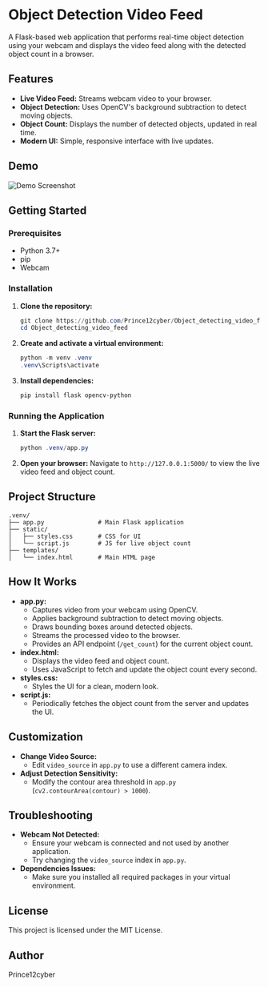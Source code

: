 # Object Detection Video Feed

A Flask-based web application that performs real-time object detection using your webcam and displays the video feed along with the detected object count in a browser.

## Features
- **Live Video Feed:** Streams webcam video to your browser.
- **Object Detection:** Uses OpenCV's background subtraction to detect moving objects.
- **Object Count:** Displays the number of detected objects, updated in real time.
- **Modern UI:** Simple, responsive interface with live updates.

## Demo
![Demo Screenshot](demo_screenshot.png)

## Getting Started

### Prerequisites
- Python 3.7+
- pip
- Webcam

### Installation
1. **Clone the repository:**
   ```powershell
   git clone https://github.com/Prince12cyber/Object_detecting_video_feed.git
   cd Object_detecting_video_feed
   ```
2. **Create and activate a virtual environment:**
   ```powershell
   python -m venv .venv
   .venv\Scripts\activate
   ```
3. **Install dependencies:**
   ```powershell
   pip install flask opencv-python
   ```

### Running the Application
1. **Start the Flask server:**
   ```powershell
   python .venv/app.py
   ```
2. **Open your browser:**
   Navigate to `http://127.0.0.1:5000/` to view the live video feed and object count.

## Project Structure
```
.venv/
├── app.py               # Main Flask application
├── static/
│   ├── styles.css       # CSS for UI
│   └── script.js        # JS for live object count
├── templates/
│   └── index.html       # Main HTML page
```

## How It Works
- **app.py:**
  - Captures video from your webcam using OpenCV.
  - Applies background subtraction to detect moving objects.
  - Draws bounding boxes around detected objects.
  - Streams the processed video to the browser.
  - Provides an API endpoint (`/get_count`) for the current object count.
- **index.html:**
  - Displays the video feed and object count.
  - Uses JavaScript to fetch and update the object count every second.
- **styles.css:**
  - Styles the UI for a clean, modern look.
- **script.js:**
  - Periodically fetches the object count from the server and updates the UI.

## Customization
- **Change Video Source:**
  - Edit `video_source` in `app.py` to use a different camera index.
- **Adjust Detection Sensitivity:**
  - Modify the contour area threshold in `app.py` (`cv2.contourArea(contour) > 1000`).

## Troubleshooting
- **Webcam Not Detected:**
  - Ensure your webcam is connected and not used by another application.
  - Try changing the `video_source` index in `app.py`.
- **Dependencies Issues:**
  - Make sure you installed all required packages in your virtual environment.

## License
This project is licensed under the MIT License.

## Author
Prince12cyber

